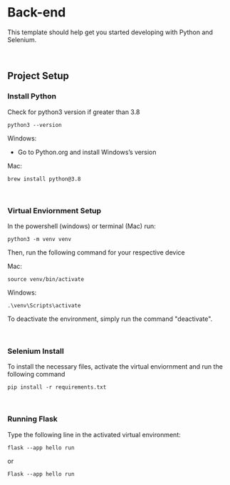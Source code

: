 # Back-end

This template should help get you started developing with Python and Selenium.

<br>

## Project Setup

### Install Python
Check for python3 version if greater than 3.8
```
python3 --version
```

Windows: 
- Go to Python.org and install Windows’s version

Mac:
```
brew install python@3.8
```

<br>

### Virtual Enviornment Setup
In the powershell (windows) or terminal (Mac) run:
```
python3 -m venv venv
```
Then, run the following command for your respective device

Mac:
```
source venv/bin/activate 
```
Windows:
```
.\venv\Scripts\activate 
```

To deactivate the environment, simply run the command "deactivate". 

<br>

### Selenium Install
To install the necessary files, activate the virtual enviornment and run the following command
```
pip install -r requirements.txt
```

<br>

### Running Flask 
Type the following line in the activated virtual environment:
```
flask --app hello run
```
or
```
Flask --app hello run
```
